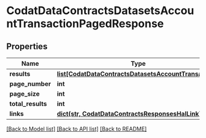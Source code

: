 # CodatDataContractsDatasetsAccountTransactionPagedResponse

## Properties
Name | Type | Description | Notes
------------ | ------------- | ------------- | -------------
**results** | [**list[CodatDataContractsDatasetsAccountTransaction]**](CodatDataContractsDatasetsAccountTransaction.md) |  | [optional] 
**page_number** | **int** |  | 
**page_size** | **int** |  | 
**total_results** | **int** |  | 
**links** | [**dict(str, CodatDataContractsResponsesHalLink)**](CodatDataContractsResponsesHalLink.md) |  | [optional] 

[[Back to Model list]](../README.md#documentation-for-models) [[Back to API list]](../README.md#documentation-for-api-endpoints) [[Back to README]](../README.md)

